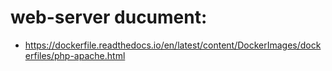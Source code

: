 # web-server ducument:

- https://dockerfile.readthedocs.io/en/latest/content/DockerImages/dockerfiles/php-apache.html